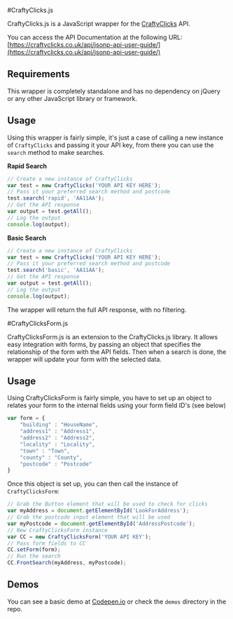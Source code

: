 #CraftyClicks.js

CraftyClicks.js is a JavaScript wrapper for the [CraftyClicks](http://craftyclicks.co.uk) API.

You can access the API Documentation at the following URL: [https://craftyclicks.co.uk/api/jsonp-api-user-guide/](https://craftyclicks.co.uk/api/jsonp-api-user-guide/)

## Requirements

This wrapper is completely standalone and has no dependency on jQuery or any other JavaScript library or framework.

## Usage

Using this wrapper is fairly simple, it's just a case of calling a new instance of `CraftyClicks` and passing it your API key, from there you can use the `search` method to make searches. 

**Rapid Search**

```javascript
// Create a new instance of CraftyClicks
var test = new CraftyClicks('YOUR API KEY HERE');
// Pass it your preferred search method and postcode
test.search('rapid', 'AA11AA');
// Get the API response
var output = test.getAll();
// Log the output
console.log(output);
```

**Basic Search**

```javascript
// Create a new instance of CraftyClicks
var test = new CraftyClicks('YOUR API KEY HERE');
// Pass it your preferred search method and postcode
test.search('basic', 'AA11AA');
// Get the API response
var output = test.getAll();
// Log the output
console.log(output);
```

The wrapper will return the full API response, with no filtering. 

#CraftyClicksForm.js

CraftyClicksForm.js is an extension to the CraftyClicks.js library. It allows easy integration with forms, by passing an object that specifies the relationship of the form with the API fields. Then when a search is done, the wrapper will update your form with the selected data.

## Usage

Using CraftyClicksForm is fairly simple, you have to set up an object to relates your form to the internal fields using your form field ID's (see below)

```javascript
var form = {
    "building" : "HouseName",
    "address1" : "Address1",
    "address2" : "Address2",
    "locality" : "Locality",
    "town" : "Town",
    "county" : "County",
    "postcode" : "Postcode"
}
```

Once this object is set up, you can then call the instance of `CraftyClicksForm`:

```javascript
// Grab the Button element that will be used to check for clicks
var myAddress = document.getElementById('LookForAddress');
// Grab the postcode input element that will be used
var myPostcode = document.getElementById('AddressPostcode');
// New CraftyClicksForm instance
var CC = new CraftyClicksForm('YOUR API KEY');
// Pass form fields to CC
CC.setForm(form);
// Run the search
CC.FrontSearch(myAddress, myPostcode);
```

## Demos
You can see a basic demo at [Codepen.io](http://codepen.io/darylldoyle/pen/IjAly/) or check the `demos` directory in the repo.